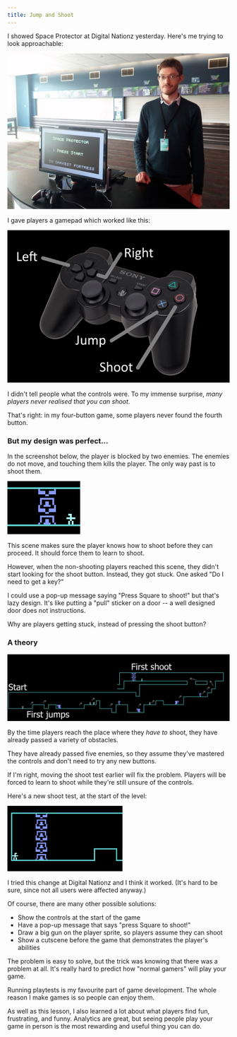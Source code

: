 ```yaml
---
title: Jump and Shoot
---
```


I showed Space Protector at Digital Nationz yesterday. Here's me trying to look approachable:

![my Space Protector booth at Digital Nationz](/journal/images/2014-09-28-matthew-at-digital-nationz.jpg)

I gave players a gamepad which worked like this:

![D-pad moves left and right, X jumps, Square shoots. Those are the only actions.](/journal/images/2014-09-29-space-protector-gamepad.jpg)

I didn't tell people what the controls were. To my immense surprise, _many players never realised that you can shoot_.

That's right: in my four-button game, some players never found the fourth button.

### But my design was perfect…

In the screenshot below, the player is blocked by two enemies. The enemies do not move, and touching them kills the player. The only way past is to shoot them.

![You must shoot to progress](/journal/images/2014-09-29-you-must-shoot.png)

This scene makes sure the player knows how to shoot before they can proceed. It should force them to learn to shoot.

However, when the non-shooting players reached this scene, they didn't start looking for the shoot button. Instead, they got stuck. One asked "Do I need to get a key?"

I could use a pop-up message saying "Press Square to shoot!" but that's lazy design. It's like putting a "pull" sticker on a door -- a well designed door does not instructions.

Why are players getting stuck, instead of pressing the shoot button?

### A theory

![path to the shoot test](/journal/images/2014-09-29-space-protector-start.png)

By the time players reach the place where they _have to_ shoot, they have already passed a variety of obstacles.

They have already passed five enemies, so they assume they've mastered the controls and don't need to try any new buttons.

If I'm right, moving the shoot test earlier will fix the problem. Players will be forced to learn to shoot while they're still unsure of the controls.

Here's a new shoot test, at the start of the level:

![path to the shoot test](/journal/images/2014-09-29-new-space-protector-start.png)

I tried this change at Digital Nationz and I think it worked. (It's hard to be sure, since not all users were affected anyway.)

Of course, there are many other possible solutions:

* Show the controls at the start of the game
* Have a pop-up message that says "press Square to shoot!"
* Draw a big gun on the player sprite, so players assume they can shoot
* Show a cutscene before the game that demonstrates the player's abilities

The problem is easy to solve, but the trick was knowing that there was a problem at all. It's really hard to predict how "normal gamers" will play your game.

Running playtests is my favourite part of game development. The whole reason I make games is so people can enjoy them.

As well as this lesson, I also learned a lot about what players find fun, frustrating, and funny. Analytics are great, but seeing people play your game in person is the most rewarding and useful thing you can do.
